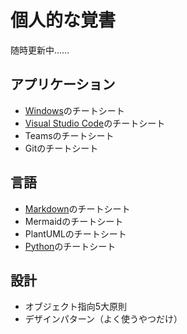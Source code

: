 # 個人的な覚書

随時更新中……

## アプリケーション

- [Windows](Windows.md)のチートシート
- [Visual Studio Code](VisualStudioCode.md)のチートシート
- Teamsのチートシート
- Gitのチートシート

## 言語

- [Markdown](Markdown.md)のチートシート
- Mermaidのチートシート
- PlantUMLのチートシート
- [Python](Python.md)のチートシート

## 設計

- オブジェクト指向5大原則
- デザインパターン（よく使うやつだけ）
